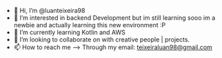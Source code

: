 - 👋 Hi, I’m @luanteixeira98
- 👀 I’m interested in backend Development but im still learning sooo im a newbie and actually learning this new environment :P
- 🌱 I’m currently learning Kotlin and AWS
- 💞️ I’m looking to collaborate on with creative people | projects.
- 📫 How to reach me --> Through my email: teixeiraluan98@gmail.com
